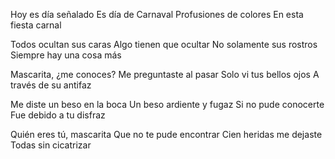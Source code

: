 
Hoy es día señalado
Es día de Carnaval
Profusiones de colores
En esta fiesta carnal

Todos ocultan sus caras
Algo tienen que ocultar
No solamente sus rostros
Siempre hay una cosa más

Mascarita, ¿me conoces?
Me preguntaste al pasar
Solo vi tus bellos ojos
A través de su antifaz

Me diste un beso en la boca
Un beso ardiente y fugaz
Si no pude conocerte
Fue debido a tu disfraz

Quién eres tú, mascarita
Que no te pude encontrar
Cien heridas me dejaste
Todas sin cicatrizar
